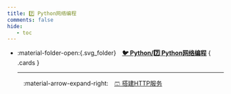 ```yaml
---
title: 7️⃣ Python网络编程
comments: false
hide:
   - toc
---
```


<div class="grid cards index-info" markdown>

-   :material-folder-open:{.svg_folder}&emsp;__[🐦 Python/7️⃣ Python网络编程](./index.md)__
{ .cards }

	---

	&emsp;:material-arrow-expand-right:&emsp;[🩳 搭建HTTP服务](./A.md)

</div>